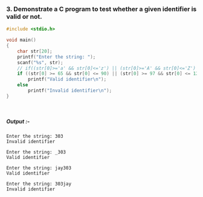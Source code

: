 ### 3. Demonstrate a C program to test whether a given identifier is valid or not.

```c
#include <stdio.h>

void main()
{
    char str[20];
    printf("Enter the string: ");
    scanf("%s", str);
    // if((str[0]>='a' && str[0]<='z') || (str[0]>='A' && str[0]<='Z') || str[0]=='_')
    if ((str[0] >= 65 && str[0] <= 90) || (str[0] >= 97 && str[0] <= 122) || str[0] == 95)
        printf("Valid identifier\n");
    else
        printf("Invalid identifier\n");
}
```

<br>

##### *Output* :-

```
Enter the string: 303
Invalid identifier
```

```
Enter the string: _303
Valid identifier
```

```
Enter the string: jay303
Valid identifier
```

```
Enter the string: 303jay
Invalid identifier
```